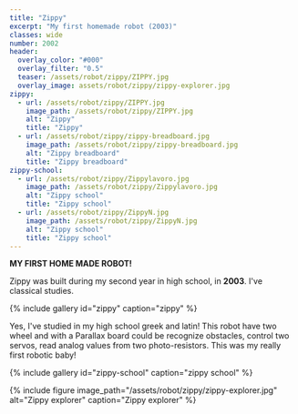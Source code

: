 ```yaml
---
title: "Zippy"
excerpt: "My first homemade robot (2003)"
classes: wide
number: 2002
header:
  overlay_color: "#000"
  overlay_filter: "0.5"
  teaser: /assets/robot/zippy/ZIPPY.jpg
  overlay_image: assets/robot/zippy/zippy-explorer.jpg
zippy:
  - url: /assets/robot/zippy/ZIPPY.jpg
    image_path: /assets/robot/zippy/ZIPPY.jpg
    alt: "Zippy"
    title: "Zippy"
  - url: /assets/robot/zippy/zippy-breadboard.jpg
    image_path: /assets/robot/zippy/zippy-breadboard.jpg
    alt: "Zippy breadboard"
    title: "Zippy breadboard"
zippy-school:
  - url: /assets/robot/zippy/Zippylavoro.jpg
    image_path: /assets/robot/zippy/Zippylavoro.jpg
    alt: "Zippy school"
    title: "Zippy school"
  - url: /assets/robot/zippy/ZippyN.jpg
    image_path: /assets/robot/zippy/ZippyN.jpg
    alt: "Zippy school"
    title: "Zippy school"
---
```


**MY FIRST HOME MADE ROBOT!**

Zippy was built during my second year in high school, in **2003**. I've classical studies.

{% include gallery id="zippy" caption="zippy" %}

Yes, I've studied in my high school greek and latin! This robot have two wheel and with a Parallax board could be recognize obstacles, control two servos, read analog values from two photo-resistors. This was my really first robotic baby!

{% include gallery id="zippy-school" caption="zippy school" %}

{% include figure image_path="/assets/robot/zippy/zippy-explorer.jpg" alt="Zippy explorer" caption="Zippy explorer" %}
